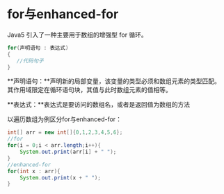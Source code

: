 # for与enhanced-for

Java5 引入了一种主要用于数组的增强型 for 循环。

```java
for(声明语句 : 表达式)
{
   //代码句子
}
```

**声明语句：**声明新的局部变量，该变量的类型必须和数组元素的类型匹配。其作用域限定在循环语句块，其值与此时数组元素的值相等。

**表达式：**表达式是要访问的数组名，或者是返回值为数组的方法

以遍历数组为例区分for与enhanced-for：

```java
int[] arr = new int[]{0,1,2,3,4,5,6};
//for
for(i = 0;i < arr.length;i++){
    System.out.print(arr[i] + " ");
}
//enhanced-for
for(int x : arr){
    System.out.print(x + " ");
}

```

